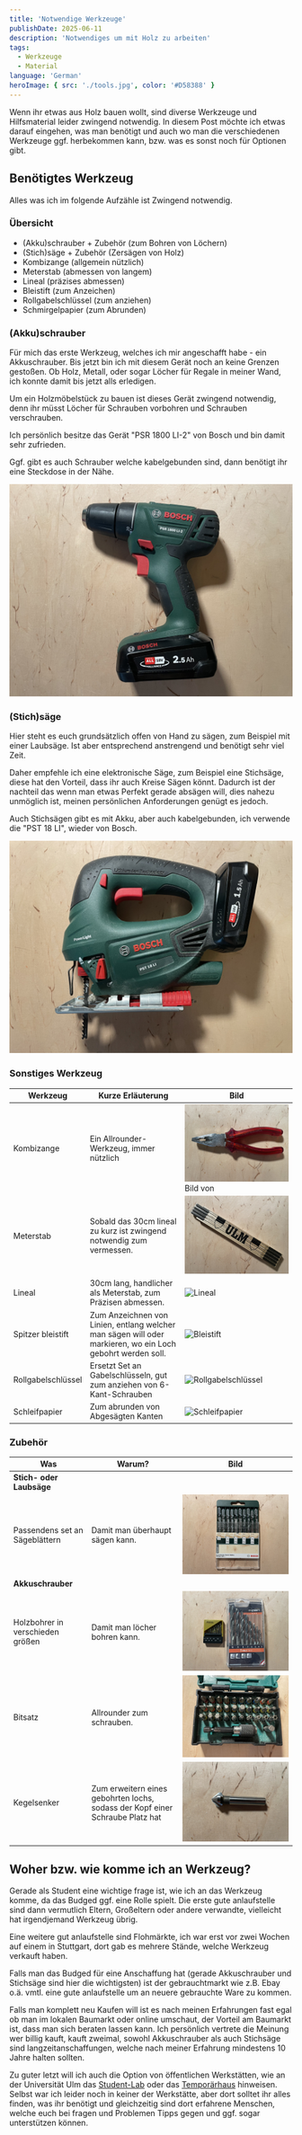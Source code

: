 ```yaml
---
title: 'Notwendige Werkzeuge'
publishDate: 2025-06-11
description: 'Notwendiges um mit Holz zu arbeiten'
tags:
  - Werkzeuge
  - Material
language: 'German'
heroImage: { src: './tools.jpg', color: '#D58388' }
---
```


Wenn ihr etwas aus Holz bauen wollt, sind diverse Werkzeuge und Hilfsmaterial leider zwingend notwendig.
In diesem Post möchte ich etwas darauf eingehen, was man benötigt und auch wo man die verschiedenen Werkzeuge ggf. herbekommen kann, bzw. was es sonst noch für Optionen gibt.

## Benötigtes Werkzeug

Alles was ich im folgende Aufzähle ist Zwingend notwendig.

### Übersicht
 - (Akku)schrauber + Zubehör (zum Bohren von Löchern)
 - (Stich)säge + Zubehör (Zersägen von Holz)
 - Kombizange (allgemein nützlich)
 - Meterstab (abmessen von langem)
 - Lineal (präzises abmessen)
 - Bleistift (zum Anzeichen)
 - Rollgabelschlüssel (zum anziehen)
 - Schmirgelpapier (zum Abrunden)

### (Akku)schrauber

Für mich das erste Werkzeug, welches ich mir angeschafft habe - ein Akkuschrauber.
Bis jetzt bin ich mit diesem Gerät noch an keine Grenzen gestoßen.
Ob Holz, Metall, oder sogar Löcher für Regale in meiner Wand, ich konnte damit bis jetzt alls erledigen.

Um ein Holzmöbelstück zu bauen ist dieses Gerät zwingend notwendig, denn ihr müsst Löcher für Schrauben vorbohren und Schrauben verschrauben.

Ich persönlich besitze das Gerät "PSR 1800 LI-2" von Bosch und bin damit sehr zufrieden.

Ggf. gibt es auch Schrauber welche kabelgebunden sind, dann benötigt ihr eine Steckdose in der Nähe.

![Akkuschrauber](akkuschrauber.jpg)

### (Stich)säge

Hier steht es euch grundsätzlich offen von Hand zu sägen, zum Beispiel mit einer Laubsäge.
Ist aber entsprechend anstrengend und benötigt sehr viel Zeit.

Daher empfehle ich eine elektronische Säge, zum Beispiel eine Stichsäge, diese hat den Vorteil, dass ihr auch Kreise Sägen könnt.
Dadurch ist der nachteil das wenn man etwas Perfekt gerade absägen will, dies nahezu unmöglich ist, meinen persönlichen Anforderungen genügt es jedoch.

Auch Stichsägen gibt es mit Akku, aber auch kabelgebunden, ich verwende die "PST 18 LI", wieder von Bosch.

![Stichsäge](stichsaege.jpg)

### Sonstiges Werkzeug

| Werkzeug | Kurze Erläuterung | Bild |
| - | - | -  |
| Kombizange | Ein Allrounder-Werkzeug, immer nützlich | ![Kombizange](kombizange.jpg) <br> Bild von |
| Meterstab | Sobald das 30cm lineal zu kurz ist zwingend notwendig zum vermessen. | ![Meterstab](meterstab.jpg) |
| Lineal | 30cm lang, handlicher als Meterstab, zum Präzisen abmessen. | ![Lineal](lineal.jpg) |
| Spitzer bleistift | Zum Anzeichnen von Linien, entlang welcher man sägen will oder markieren, wo ein Loch gebohrt werden soll. | ![Bleistift](bleistift.jpg)  |
| Rollgabelschlüssel | Ersetzt Set an Gabelschlüsseln, gut zum anziehen von 6-Kant-Schrauben | ![Rollgabelschlüssel](rollgabelschluessel.jpg) |
| Schleifpapier | Zum abrunden von Abgesägten Kanten | ![Schleifpapier](schleifpapier.jpg) |

### Zubehör

| Was | Warum? | Bild |
| - | - | - |
| **Stich- oder Laubsäge** |||
| Passendens set an Sägeblättern | Damit man überhaupt sägen kann. | ![Sägeblätter](saegeblaetter.jpg) |
| **Akkuschrauber** |||
| Holzbohrer in verschieden größen | Damit man löcher bohren kann. | ![Bohrer](holzbohrer.jpg) |
| Bitsatz | Allrounder zum schrauben. | ![Bitsatz](bitsatz.jpg) |
| Kegelsenker | Zum erweitern eines gebohrten lochs, sodass der Kopf einer Schraube Platz hat | ![Kegelsenker](kegelsenker.jpg) |

## Woher bzw. wie komme ich an Werkzeug?

Gerade als Student eine wichtige frage ist, wie ich an das Werkzeug komme, da das Budged ggf. eine Rolle spielt.
Die erste gute anlaufstelle sind dann vermutlich Eltern, Großeltern oder andere verwandte, vielleicht hat irgendjemand Werkzeug übrig.

Eine weitere gut anlaufstelle sind Flohmärkte, ich war erst vor zwei Wochen auf einem in Stuttgart, dort gab es mehrere Stände, welche Werkzeug verkauft haben.

Falls man das Budged für eine Anschaffung hat (gerade Akkuschrauber und Stichsäge sind hier die wichtigsten) ist der gebrauchtmarkt wie z.B. Ebay o.ä. vmtl. eine gute anlaufstelle um an neuere gebrauchte Ware zu kommen.

Falls man komplett neu Kaufen will ist es nach meinen Erfahrungen fast egal ob man im lokalen Baumarkt oder online umschaut, der Vorteil am Baumarkt ist, dass man sich beraten lassen kann.
Ich persönlich vertrete die Meinung wer billig kauft, kauft zweimal, sowohl Akkuschrauber als auch Stichsäge sind langzeitanschaffungen, welche nach meiner Erfahrung mindestens 10 Jahre halten sollten.

Zu guter letzt will ich auch die Option von öffentlichen Werkstätten, wie an der Universität Ulm das [Student-Lab](https://wiki.fs-et.de/student-lab/StartSeite) oder das [Temporärhaus](https://temporaerhaus.de/make/) hinweisen.
Selbst war ich leider noch in keiner der Werkstätte, aber dort solltet ihr alles finden, was ihr benötigt und gleichzeitig sind dort erfahrene Menschen, welche euch bei fragen und Problemen Tipps gegen und ggf. sogar unterstützen können.